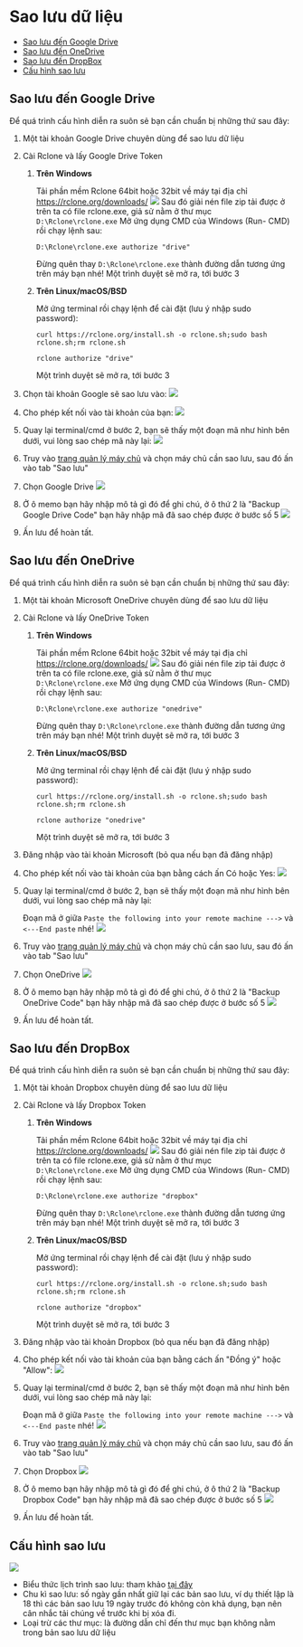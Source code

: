 # Sao lưu dữ liệu

<!-- TOC -->

- [Sao lưu đến Google Drive](#sao-lưu-đến-google-drive)
- [Sao lưu đến OneDrive](#sao-lưu-đến-onedrive)
- [Sao lưu đến DropBox](#sao-lưu-đến-dropbox)
- [Cấu hình sao lưu](#cấu-hình-sao-lưu)

<!-- /TOC -->

<a id="markdown-sao-lưu-đến-google-drive" name="sao-lưu-đến-google-drive"></a>

## Sao lưu đến Google Drive

Để quá trình cấu hình diễn ra suôn sẻ bạn cần chuẩn bị những thứ sau đây:
1. Một tài khoản Google Drive chuyên dùng để sao lưu dữ liệu
2. Cài Rclone và lấy Google Drive Token

   1. **Trên Windows**

      Tải phần mềm Rclone 64bit hoặc 32bit về máy tại địa chỉ https://rclone.org/downloads/
      ![](/vendor/docs/images/rclone-download.png)
      Sau đó giải nén file zip tải được ở trên ta có file rclone.exe, giả sử nằm ở thư mục `D:\Rclone\rclone.exe`
      Mở ứng dụng CMD của Windows (Run- CMD) rồi chạy lệnh sau:

      ```
      D:\Rclone\rclone.exe authorize "drive"
      ```

      Đừng quên thay `D:\Rclone\rclone.exe` thành đường dẫn tương ứng trên máy bạn nhé!
      Một trình duyệt sẽ mở ra, tới bước 3

   2. **Trên Linux/macOS/BSD**

      Mở ứng terminal rồi chạy lệnh để cài đặt (lưu ý nhập sudo password):

      ```
      curl https://rclone.org/install.sh -o rclone.sh;sudo bash rclone.sh;rm rclone.sh

      rclone authorize "drive"
      ```

      Một trình duyệt sẽ mở ra, tới bước 3

3. Chọn tài khoản Google sẽ sao lưu vào:
   ![](/vendor/docs/images/googledrive01.png)
4. Cho phép kết nối vào tài khoản của bạn:
   ![](/vendor/docs/images/googledrive02.png)
5. Quay lại terminal/cmd ở bước 2, bạn sẽ thấy một đoạn mã như hình bên dưới, vui lòng sao chép mã này lại:
   ![](/vendor/docs/images/rclone-ggdrive-config-token.png)
6. Truy vào [trang quản lý máy chủ](https://flashvps.dev/servers) và chọn máy chủ cần sao lưu, sau đó ấn vào tab "Sao lưu"
7. Chọn Google Drive
  ![](/vendor/docs/images/backup-list.png)
8. Ở ô memo bạn hãy nhập mô tả gì đó để ghi chú, ở ô thứ 2 là "Backup Google Drive Code" bạn hãy nhập mã đã sao chép được ở bước số 5
   ![](/vendor/docs/images/googledrive05.png)
9. Ấn lưu để hoàn tất.

<a id="markdown-sao-lưu-đến-onedrive" name="sao-lưu-đến-onedrive"></a>

## Sao lưu đến OneDrive

Để quá trình cấu hình diễn ra suôn sẻ bạn cần chuẩn bị những thứ sau đây:

1. Một tài khoản Microsoft OneDrive chuyên dùng để sao lưu dữ liệu
2. Cài Rclone và lấy OneDrive Token

   1. **Trên Windows**

      Tải phần mềm Rclone 64bit hoặc 32bit về máy tại địa chỉ https://rclone.org/downloads/
      ![](/vendor/docs/images/rclone-download.png)
      Sau đó giải nén file zip tải được ở trên ta có file rclone.exe, giả sử nằm ở thư mục `D:\Rclone\rclone.exe`
      Mở ứng dụng CMD của Windows (Run- CMD) rồi chạy lệnh sau:

      ```
      D:\Rclone\rclone.exe authorize "onedrive"
      ```

      Đừng quên thay `D:\Rclone\rclone.exe` thành đường dẫn tương ứng trên máy bạn nhé!
      Một trình duyệt sẽ mở ra, tới bước 3

   2. **Trên Linux/macOS/BSD**

      Mở ứng terminal rồi chạy lệnh để cài đặt (lưu ý nhập sudo password):

      ```
      curl https://rclone.org/install.sh -o rclone.sh;sudo bash rclone.sh;rm rclone.sh

      rclone authorize "onedrive"
      ```

      Một trình duyệt sẽ mở ra, tới bước 3

3. Đăng nhập vào tài khoản Microsoft (bỏ qua nếu bạn đã đăng nhập)
4. Cho phép kết nối vào tài khoản của bạn bằng cách ấn Có hoặc Yes:
   ![](/vendor/docs/images/onedrive-accept.png)
5. Quay lại terminal/cmd ở bước 2, bạn sẽ thấy một đoạn mã như hình bên dưới, vui lòng sao chép mã này lại:

   Đoạn mã ở giữa `Paste the following into your remote machine --->` và `<---End paste` nhé!
   ![](/vendor/docs/images/rclone-config-token.png)

6. Truy vào [trang quản lý máy chủ](https://flashvps.dev/servers) và chọn máy chủ cần sao lưu, sau đó ấn vào tab "Sao lưu"
7. Chọn OneDrive
   ![](/vendor/docs/images/backup-list.png)
8. Ở ô memo bạn hãy nhập mô tả gì đó để ghi chú, ở ô thứ 2 là "Backup OneDrive Code" bạn hãy nhập mã đã sao chép được ở bước số 5
   ![](/vendor/docs/images/connect-onedrive.png)
9. Ấn lưu để hoàn tất.

<a id="markdown-sao-lưu-đến-dropbox" name="sao-lưu-đến-dropbox"></a>

## Sao lưu đến DropBox

Để quá trình cấu hình diễn ra suôn sẻ bạn cần chuẩn bị những thứ sau đây:

1. Một tài khoản Dropbox chuyên dùng để sao lưu dữ liệu
2. Cài Rclone và lấy Dropbox Token

   1. **Trên Windows**

      Tải phần mềm Rclone 64bit hoặc 32bit về máy tại địa chỉ https://rclone.org/downloads/
      ![](/vendor/docs/images/rclone-download.png)
      Sau đó giải nén file zip tải được ở trên ta có file rclone.exe, giả sử nằm ở thư mục `D:\Rclone\rclone.exe`
      Mở ứng dụng CMD của Windows (Run- CMD) rồi chạy lệnh sau:

      ```
      D:\Rclone\rclone.exe authorize "dropbox"
      ```

      Đừng quên thay `D:\Rclone\rclone.exe` thành đường dẫn tương ứng trên máy bạn nhé!
      Một trình duyệt sẽ mở ra, tới bước 3

   2. **Trên Linux/macOS/BSD**

      Mở ứng terminal rồi chạy lệnh để cài đặt (lưu ý nhập sudo password):

      ```
      curl https://rclone.org/install.sh -o rclone.sh;sudo bash rclone.sh;rm rclone.sh

      rclone authorize "dropbox"
      ```

      Một trình duyệt sẽ mở ra, tới bước 3

3. Đăng nhập vào tài khoản Dropbox (bỏ qua nếu bạn đã đăng nhập)
4. Cho phép kết nối vào tài khoản của bạn bằng cách ấn "Đồng ý" hoặc "Allow":
   ![](/vendor/docs/images/dropbox-allow.png)
5. Quay lại terminal/cmd ở bước 2, bạn sẽ thấy một đoạn mã như hình bên dưới, vui lòng sao chép mã này lại:

   Đoạn mã ở giữa `Paste the following into your remote machine --->` và `<---End paste` nhé!
   ![](/vendor/docs/images/rclone-config-token.png)

6. Truy vào [trang quản lý máy chủ](https://flashvps.dev/servers) và chọn máy chủ cần sao lưu, sau đó ấn vào tab "Sao lưu"
7. Chọn Dropbox
   ![](/vendor/docs/images/backup-list.png)
8. Ở ô memo bạn hãy nhập mô tả gì đó để ghi chú, ở ô thứ 2 là "Backup Dropbox Code" bạn hãy nhập mã đã sao chép được ở bước số 5
   ![](/vendor/docs/images/connect-onedrive.png)
9. Ấn lưu để hoàn tất.

<a id="markdown-cấu-hình-sao-lưu" name="cấu-hình-sao-lưu"></a>

## Cấu hình sao lưu

![](/vendor/docs/images/backup-configuration.png)

- Biểu thức lịch trình sao lưu: tham khảo [tại đây](/docs/vi/1.0/cron-job)
- Chu kì sao lưu: số ngày gần nhất giữ lại các bản sao lưu, ví dụ thiết lập là 18 thì các bản sao lưu 19 ngày trước đó không còn khả dụng, bạn nên cân nhắc tải chúng về trước khi bị xóa đi.
- Loại trừ các thư mục: là đường dẫn chỉ đến thư mục bạn không nằm trong bản sao lưu dữ liệu

